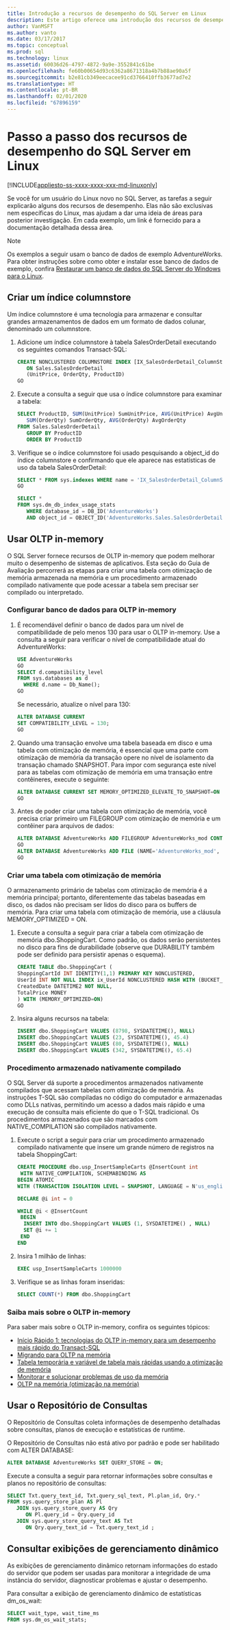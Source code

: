 ```yaml
---
title: Introdução a recursos de desempenho do SQL Server em Linux
description: Este artigo oferece uma introdução dos recursos de desempenho do SQL Server para usuários do Linux que são novos no SQL Server. Muitos desses exemplos funcionam em todas as plataformas, mas o contexto deste artigo é o Linux.
author: VanMSFT
ms.author: vanto
ms.date: 03/17/2017
ms.topic: conceptual
ms.prod: sql
ms.technology: linux
ms.assetid: 60036d26-4797-4872-9a9e-3552841c61be
ms.openlocfilehash: fe60b00654d93c6362a8671318a4b7b88ae90a5f
ms.sourcegitcommit: b2e81cb349eecacee91cd3766410ffb3677ad7e2
ms.translationtype: HT
ms.contentlocale: pt-BR
ms.lasthandoff: 02/01/2020
ms.locfileid: "67896159"
---
```

# <a name="walkthrough-for-the-performance-features-of-sql-server-on-linux"></a>Passo a passo dos recursos de desempenho do SQL Server em Linux

[!INCLUDE[appliesto-ss-xxxx-xxxx-xxx-md-linuxonly](../includes/appliesto-ss-xxxx-xxxx-xxx-md-linuxonly.md)]

Se você for um usuário do Linux novo no SQL Server, as tarefas a seguir explicarão alguns dos recursos de desempenho. Elas não são exclusivas nem específicas do Linux, mas ajudam a dar uma ideia de áreas para posterior investigação. Em cada exemplo, um link é fornecido para a documentação detalhada dessa área.

> [!NOTE]
> Os exemplos a seguir usam o banco de dados de exemplo AdventureWorks. Para obter instruções sobre como obter e instalar esse banco de dados de exemplo, confira [Restaurar um banco de dados do SQL Server do Windows para o Linux](sql-server-linux-migrate-restore-database.md).

## <a name="create-a-columnstore-index"></a>Criar um índice columnstore
Um índice columnstore é uma tecnologia para armazenar e consultar grandes armazenamentos de dados em um formato de dados colunar, denominado um columnstore.  

1. Adicione um índice columnstore à tabela SalesOrderDetail executando os seguintes comandos Transact-SQL:

   ```sql
   CREATE NONCLUSTERED COLUMNSTORE INDEX [IX_SalesOrderDetail_ColumnStore]
      ON Sales.SalesOrderDetail
      (UnitPrice, OrderQty, ProductID)
   GO
   ```

2. Execute a consulta a seguir que usa o índice columnstore para examinar a tabela:

   ```sql
   SELECT ProductID, SUM(UnitPrice) SumUnitPrice, AVG(UnitPrice) AvgUnitPrice,
      SUM(OrderQty) SumOrderQty, AVG(OrderQty) AvgOrderQty
   FROM Sales.SalesOrderDetail
      GROUP BY ProductID
      ORDER BY ProductID
   ```

3. Verifique se o índice columnstore foi usado pesquisando a object_id do índice columnstore e confirmando que ele aparece nas estatísticas de uso da tabela SalesOrderDetail:

   ```sql
   SELECT * FROM sys.indexes WHERE name = 'IX_SalesOrderDetail_ColumnStore'
   GO

   SELECT * 
   FROM sys.dm_db_index_usage_stats
      WHERE database_id = DB_ID('AdventureWorks')
      AND object_id = OBJECT_ID('AdventureWorks.Sales.SalesOrderDetail');
   ```
   
## <a name="use-in-memory-oltp"></a>Usar OLTP in-memory
O SQL Server fornece recursos de OLTP in-memory que podem melhorar muito o desempenho de sistemas de aplicativos.  Esta seção do Guia de Avaliação percorrerá as etapas para criar uma tabela com otimização de memória armazenada na memória e um procedimento armazenado compilado nativamente que pode acessar a tabela sem precisar ser compilado ou interpretado.

### <a name="configure-database-for-in-memory-oltp"></a>Configurar banco de dados para OLTP in-memory
1. É recomendável definir o banco de dados para um nível de compatibilidade de pelo menos 130 para usar o OLTP in-memory.  Use a consulta a seguir para verificar o nível de compatibilidade atual do AdventureWorks:  

   ```sql
   USE AdventureWorks
   GO
   SELECT d.compatibility_level
   FROM sys.databases as d
     WHERE d.name = Db_Name();
   GO
   ```
   
   Se necessário, atualize o nível para 130:

   ```sql
   ALTER DATABASE CURRENT
   SET COMPATIBILITY_LEVEL = 130;
   GO
   ```

2. Quando uma transação envolve uma tabela baseada em disco e uma tabela com otimização de memória, é essencial que uma parte com otimização de memória da transação opere no nível de isolamento da transação chamado SNAPSHOT.  Para impor com segurança este nível para as tabelas com otimização de memória em uma transação entre contêineres, execute o seguinte:

   ```sql
   ALTER DATABASE CURRENT SET MEMORY_OPTIMIZED_ELEVATE_TO_SNAPSHOT=ON
   GO
   ```

3. Antes de poder criar uma tabela com otimização de memória, você precisa criar primeiro um FILEGROUP com otimização de memória e um contêiner para arquivos de dados:

   ```sql
   ALTER DATABASE AdventureWorks ADD FILEGROUP AdventureWorks_mod CONTAINS memory_optimized_data
   GO  
   ALTER DATABASE AdventureWorks ADD FILE (NAME='AdventureWorks_mod', FILENAME='/var/opt/mssql/data/AdventureWorks_mod') TO FILEGROUP AdventureWorks_mod
   GO
   ```

### <a name="create-a-memory-optimized-table"></a>Criar uma tabela com otimização de memória
O armazenamento primário de tabelas com otimização de memória é a memória principal; portanto, diferentemente das tabelas baseadas em disco, os dados não precisam ser lidos do disco para os buffers de memória.  Para criar uma tabela com otimização de memória, use a cláusula MEMORY_OPTIMIZED = ON.

1. Execute a consulta a seguir para criar a tabela com otimização de memória dbo.ShoppingCart.  Como padrão, os dados serão persistentes no disco para fins de durabilidade (observe que DURABILITY também pode ser definido para persistir apenas o esquema). 

   ```sql
   CREATE TABLE dbo.ShoppingCart ( 
   ShoppingCartId INT IDENTITY(1,1) PRIMARY KEY NONCLUSTERED,
   UserId INT NOT NULL INDEX ix_UserId NONCLUSTERED HASH WITH (BUCKET_COUNT=1000000), 
   CreatedDate DATETIME2 NOT NULL, 
   TotalPrice MONEY
   ) WITH (MEMORY_OPTIMIZED=ON) 
   GO
   ```

2. Insira alguns recursos na tabela:

   ```sql
   INSERT dbo.ShoppingCart VALUES (8798, SYSDATETIME(), NULL) 
   INSERT dbo.ShoppingCart VALUES (23, SYSDATETIME(), 45.4) 
   INSERT dbo.ShoppingCart VALUES (80, SYSDATETIME(), NULL) 
   INSERT dbo.ShoppingCart VALUES (342, SYSDATETIME(), 65.4) 
   ```

### <a name="natively-compiled-stored-procedure"></a>Procedimento armazenado nativamente compilado
O SQL Server dá suporte a procedimentos armazenados nativamente compilados que acessam tabelas com otimização de memória. As instruções T-SQL são compiladas no código do computador e armazenadas como DLLs nativas, permitindo um acesso a dados mais rápido e uma execução de consulta mais eficiente do que o T-SQL tradicional.   Os procedimentos armazenados que são marcados com NATIVE_COMPILATION são compilados nativamente. 

1. Execute o script a seguir para criar um procedimento armazenado compilado nativamente que insere um grande número de registros na tabela ShoppingCart:


   ```sql
   CREATE PROCEDURE dbo.usp_InsertSampleCarts @InsertCount int 
    WITH NATIVE_COMPILATION, SCHEMABINDING AS 
   BEGIN ATOMIC 
   WITH (TRANSACTION ISOLATION LEVEL = SNAPSHOT, LANGUAGE = N'us_english')

   DECLARE @i int = 0

   WHILE @i < @InsertCount 
    BEGIN 
     INSERT INTO dbo.ShoppingCart VALUES (1, SYSDATETIME() , NULL) 
     SET @i += 1 
    END
   END 
   ```
2. Insira 1 milhão de linhas:

   ```sql
   EXEC usp_InsertSampleCarts 1000000 
   ```

3. Verifique se as linhas foram inseridas:

   ```sql
   SELECT COUNT(*) FROM dbo.ShoppingCart 
   ```

### <a name="learn-more-about-in-memory-oltp"></a>Saiba mais sobre o OLTP in-memory
Para saber mais sobre o OLTP in-memory, confira os seguintes tópicos:

- [Início Rápido 1: tecnologias do OLTP in-memory para um desempenho mais rápido do Transact-SQL](../relational-databases/in-memory-oltp/survey-of-initial-areas-in-in-memory-oltp.md)
- [Migrando para OLTP na memória](../relational-databases/in-memory-oltp/migrating-to-in-memory-oltp.md)
- [Tabela temporária e variável de tabela mais rápidas usando a otimização de memória](../relational-databases/in-memory-oltp/faster-temp-table-and-table-variable-by-using-memory-optimization.md)
- [Monitorar e solucionar problemas de uso da memória](../relational-databases/in-memory-oltp/monitor-and-troubleshoot-memory-usage.md)
- [OLTP na memória (otimização na memória)](../relational-databases/in-memory-oltp/in-memory-oltp-in-memory-optimization.md)

## <a name="use-query-store"></a>Usar o Repositório de Consultas
O Repositório de Consultas coleta informações de desempenho detalhadas sobre consultas, planos de execução e estatísticas de runtime.

O Repositório de Consultas não está ativo por padrão e pode ser habilitado com ALTER DATABASE:

   ```sql
   ALTER DATABASE AdventureWorks SET QUERY_STORE = ON;
   ```

Execute a consulta a seguir para retornar informações sobre consultas e planos no repositório de consultas: 

   ```sql
   SELECT Txt.query_text_id, Txt.query_sql_text, Pl.plan_id, Qry.*
   FROM sys.query_store_plan AS Pl
      JOIN sys.query_store_query AS Qry
         ON Pl.query_id = Qry.query_id
      JOIN sys.query_store_query_text AS Txt
         ON Qry.query_text_id = Txt.query_text_id ;
   ```

## <a name="query-dynamic-management-views"></a>Consultar exibições de gerenciamento dinâmico
As exibições de gerenciamento dinâmico retornam informações do estado do servidor que podem ser usadas para monitorar a integridade de uma instância do servidor, diagnosticar problemas e ajustar o desempenho.

Para consultar a exibição de gerenciamento dinâmico de estatísticas dm_os_wait:

   ```sql
   SELECT wait_type, wait_time_ms
   FROM sys.dm_os_wait_stats;
   ```
